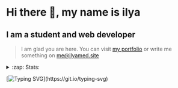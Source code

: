 # Hi there 👋, my name is ilya
## I am a student and web developer
<!-- ![I am a student and web developer](https://i.pinimg.com/originals/b9/ba/44/b9ba446cca2bb06ff1a8d49fd46581ed.jpg) -->

>I am glad you are here. You can visit [my portfolio](https://ilyamed.site/) or write me something on me@ilyamed.site 

<!-- - 🔭 I’m currently working on some pet projects
- 🤔 I’m looking for help with design...
- 🥅 2022 Goals: Find a job
- 💬 Ask me about my favourite movies 
 -->
 
<details>
  <summary>:zap: Stats:</summary>
<p><!-- https://github.com/anmol098/waka-readme-stats -->
  
![Profile Views](https://komarev.com/ghpvc/?username=Terro216&color=blueviolet)

<!--START_SECTION:waka-->
![Code Time](http://img.shields.io/badge/Code%20Time-0%20secs-blue)

**🐱 My GitHub Data** 

> 🏆 263 Contributions in the Year 2022
 > 
> 📦 128.3 kB Used in GitHub's Storage 
 > 
> 💼 Opted to Hire
 > 
> 📜 13 Public Repositories 
 > 
> 🔑 2 Private Repositories  
 > 
**I'm a Night 🦉** 

```text
🌞 Morning    39 commits     ██░░░░░░░░░░░░░░░░░░░░░░░   10.1% 
🌆 Daytime    65 commits     ████░░░░░░░░░░░░░░░░░░░░░   16.84% 
🌃 Evening    163 commits    ██████████░░░░░░░░░░░░░░░   42.23% 
🌙 Night      119 commits    ███████░░░░░░░░░░░░░░░░░░   30.83%

```


📊 **This Week I Spent My Time On** 

```text
⌚︎ Time Zone: Europe/Moscow

💬 Programming Languages: 
JavaScript               5 hrs 51 mins       ███████████████░░░░░░░░░░   61.95% 
C++                      3 hrs 19 mins       ████████░░░░░░░░░░░░░░░░░   35.14% 
CMake                    15 mins             ░░░░░░░░░░░░░░░░░░░░░░░░░   2.7% 
ObjectiveC               0 secs              ░░░░░░░░░░░░░░░░░░░░░░░░░   0.13% 
TypeScript               0 secs              ░░░░░░░░░░░░░░░░░░░░░░░░░   0.05%

🔥 Editors: 
VS Code                  5 hrs 52 mins       ███████████████░░░░░░░░░░   62.03% 
CLion                    3 hrs 35 mins       █████████░░░░░░░░░░░░░░░░   37.97%

🐱‍💻 Projects: 
ITLab-Projects-Front     5 hrs 52 mins       ███████████████░░░░░░░░░░   62.03% 
siaod                    3 hrs 35 mins       █████████░░░░░░░░░░░░░░░░   37.97% 
mirea_siaod              0 secs              ░░░░░░░░░░░░░░░░░░░░░░░░░   0.0% 
LightEditProject         0 secs              ░░░░░░░░░░░░░░░░░░░░░░░░░   0.0%

```


 Last Updated on 20/05/2022 18:49:03 UTC
<!--END_SECTION:waka-->
  
![GitHub stats](https://github-readme-stats.vercel.app/api?username=Terro216&show_icons=true&theme=darcula)  
</p>
</details>

[![Typing SVG](https://readme-typing-svg.herokuapp.com?color=%23204829&duration=7000&lines=Wake+up%2C+Neo...)](https://git.io/typing-svg)
